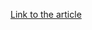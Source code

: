 [Link to the article](https://www.akamai.com/blog/security/the-rise-of-application-and-api-attacks)

